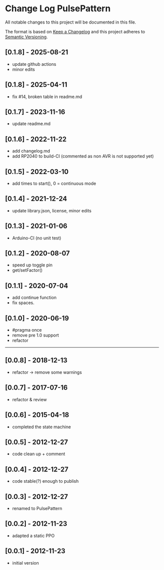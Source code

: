 # Change Log PulsePattern

All notable changes to this project will be documented in this file.

The format is based on [Keep a Changelog](http://keepachangelog.com/)
and this project adheres to [Semantic Versioning](http://semver.org/).


## [0.1.8] - 2025-08-21
- update github actions
- minor edits

## [0.1.8] - 2025-04-11
- fix #14, broken table in readme.md

## [0.1.7] - 2023-11-16
- update readme.md

## [0.1.6] - 2022-11-22
- add changelog.md
- add RP2040 to build-CI  (commented as non AVR is not supported yet)

## [0.1.5] - 2022-03-10
- add times to start(), 0 = continuous mode

## [0.1.4] - 2021-12-24
- update library.json, license, minor edits

## [0.1.3] - 2021-01-06
- Arduino-CI (no unit test)

## [0.1.2] - 2020-08-07
- speed up toggle pin
- get/setFactor()

## [0.1.1] - 2020-07-04
- add continue function
- fix spaces.

## [0.1.0] - 2020-06-19
- #pragma once
- remove pre 1.0 support
- refactor

----

## [0.0.8] - 2018-12-13
- refactor -> remove some warnings

## [0.0.7] - 2017-07-16
- refactor & review

## [0.0.6] - 2015-04-18
- completed the state machine

## [0.0.5] - 2012-12-27
- code clean up + comment

## [0.0.4] - 2012-12-27
- code stable(?) enough to publish

## [0.0.3] - 2012-12-27
- renamed to PulsePattern

## [0.0.2] - 2012-11-23
- adapted a static PPO

## [0.0.1] - 2012-11-23
-  initial version

